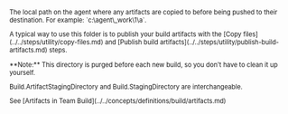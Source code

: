 <p style="font-size:80%">The local path on the agent where any artifacts are copied to before being pushed to their destination. For example: `c:\agent\_work\1\a`.
</p>
<p style="font-size:80%">A typical way to use this folder is to publish your build artifacts with the [Copy files](../../steps/utility/copy-files.md) and [Publish build artifacts](../../steps/utility/publish-build-artifacts.md) steps.</p>
<p style="font-size:80%">**Note:** This directory is purged before each new build, so you don't have to clean it up yourself.</p>
<p style="font-size:80%">Build.ArtifactStagingDirectory and Build.StagingDirectory are interchangeable.</p>
<p style="font-size:80%">See [Artifacts in Team Build](../../concepts/definitions/build/artifacts.md)</p>
